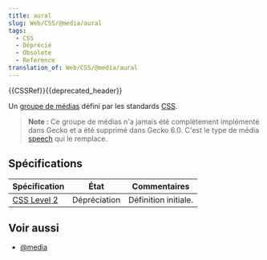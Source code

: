 ```yaml
---
title: aural
slug: Web/CSS/@media/aural
tags:
  - CSS
  - Déprécié
  - Obsolete
  - Reference
translation_of: Web/CSS/@media/aural
---
```


{{CSSRef}}{{deprecated_header}}

Un [groupe de médias](/fr/docs/Web/CSS/@media#Groupes_de_médias) défini par les standards [CSS](/fr/docs/Web/CSS).

> **Note :** Ce groupe de médias n'a jamais été complètement implémenté dans Gecko et a été supprimé dans Gecko 6.0. C'est le type de média [speech](/fr/docs/Web/CSS/@media#speech) qui le remplace.

## Spécifications

| Spécification                                              | État         | Commentaires         |
| ---------------------------------------------------------- | ------------ | -------------------- |
| [CSS Level 2](https://www.w3.org/TR/CSS2/aural.html#q19.0) | Dépréciation | Définition initiale. |

## Voir aussi

- [@media](/fr/docs/Web/CSS/@media)
